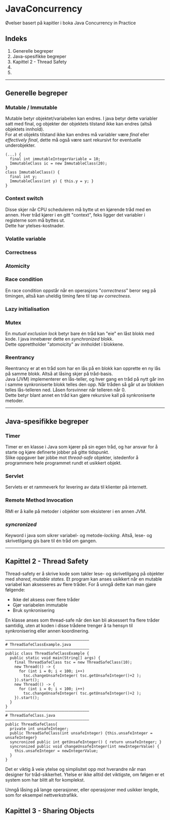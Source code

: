 # JavaConcurrency
Øvelser basert på kapitler i boka Java Concurrency in Practice

## Indeks
<ol>
  <li>Generelle begreper</li>
  <li>Java-spesifikke begreper</li>
  <li>Kapittel 2 - Thread Safety</li>
  <li></li>
  <li></li>
</ol>

---

## Generelle begreper
### Mutable / Immutable
Mutable betyr objektet/variabelen kan endres. I java betyr dette variabler satt med final, og objekter der objektets tilstand ikke kan endres (altså objektets innhold).<br>
For at et objekts tilstand ikke kan endres må variabler være *final* eller *effectively final*, dette må også være sant rekursivt for eventuelle underobjekter.
```
(...) {
  final int immutableIntegerVariable = 10;
  ImmutableClass ic = new ImmutableClass(20);
}
class ImmutableClass() {
  final int y;
  ImmutableClass(int y) { this.y = y; }
}
```
### Context switch
Disse skjer når CPU scheduleren må bytte ut en kjørende tråd med en annen. Hver tråd kjører i en gitt "context", 
feks ligger det variabler i registerne som må byttes ut.   
Dette har ytelses-kostnader.

### Volatile variable

### Correctness

###  Atomicity

### Race condition
En race condition oppstår når en operasjons "*correctness*" beror seg på timingen, 
altså kan uheldig timing føre til tap av *correctness*. 

### Lazy initialisation

### Mutex
En *mutual exclusion lock* betyr bare én tråd kan "eie" en låst blokk med kode. I java innebærer dette en *synchronized* blokk.  
Dette opprettholder "atomoicity" av innholdet i blokkene.

### Reentrancy
Reentrancy er at en tråd som har en lås på en blokk kan opprette en ny lås på samme blokk.
Altså at låsing skjer på tråd-basis.    
Java (JVM) implementerer en lås-teller, og hver gang en tråd på nytt går inn i samme synkroniserte blokk telles den opp.
Når tråden så går ut av blokken telles lås-telleren ned. Låsen forsvinner når telleren når 0.  
Dette betyr blant annet en tråd kan gjøre rekursive kall på synkroniserte metoder. 

---

## Java-spesifikke begreper
### Timer
Timer er en klasse i Java som kjører på sin egen tråd, og har ansvar for å starte og kjøre definerte jobber på gitte tidspunkt.   
Slike oppgaver bør jobbe mot *thread-safe* objekter, istedenfor å programmere hele programmet rundt et usikkert objekt.

### Servlet
Servlets er et rammeverk for levering av data til klienter på internett.

### Remote Method Invocation
RMI er å kalle på metoder i objekter som eksisterer i en annen JVM.

### *syncronized*
Keyword i java som sikrer variabel- og metode-*locking*. Altså, lese- og skrivetilgang gis bare til én tråd om gangen.



---

## Kapittel 2 - Thread Safety
Thread-safety er å skrive kode som takler lese- og skrivetilgang på objekter med *shared, mutable states.*
Et program kan anses usikkert når en mutable variabel kan aksesseres av flere tråder. For å unngå dette kan man gjøre følgende:
- Ikke del aksess over flere tråder
- Gjør variabelen immutable
- Bruk synkronisering

En klasse anses som thread-safe når den kan bli aksessert fra flere tråder samtidig, uten at koden i disse trådene trenger å ta hensyn til synkronisering eller annen koordinering.

``` 
–––––––––––––––––––––––––––––––––––––
# ThreadSafeClassExample.java
–––––––––––––––––––––––––––––––––––––
public class ThreadSafeClassExample {
  public static void main(String[] args) {
    final ThreadSafeClass tsc = new ThreadSafeClass(10);
    new Thread(() -> {
      for (int i = 0; i < 100; i++)
        tsc.changeUnsafeInteger( tsc.getUnsafeInteger()+2 );
    }).start();
    new Thread(() -> {
      for (int i = 0; i < 100; i++)
        tsc.changeUnsafeInteger( tsc.getUnsafeInteger()+2 );
    }).start();
  }
}
–––––––––––––––––––––––––––––––––––––
# ThreadSafeClass.java
–––––––––––––––––––––––––––––––––––––
public ThreadSafeClass{
  private int unsafeInteger;
  public ThreadSafeClass(int unsafeInteger) {this.unsafeInteger = unsafeInteger}
  syncronized public int getUnsafeInteger() { return unsafeInteger; }
  syncronized public void changeUnsafeInteger(int newIntegerValue) {
    this.unsafeInteger = newIntegerValue;
  }
}
```

Det er viktig å veie ytelse og simplisitet opp mot hverandre når man designer for tråd-sikkerhet. 
Ytelse er ikke alltid det viktigste, om følgen er et system som har blitt alt for komplekst. 

Unngå låsing på lange operasjoner, eller operasjoner med usikker lengde, som for eksempel nettverkstrafikk.


## Kapittel 3 - Sharing Objects

